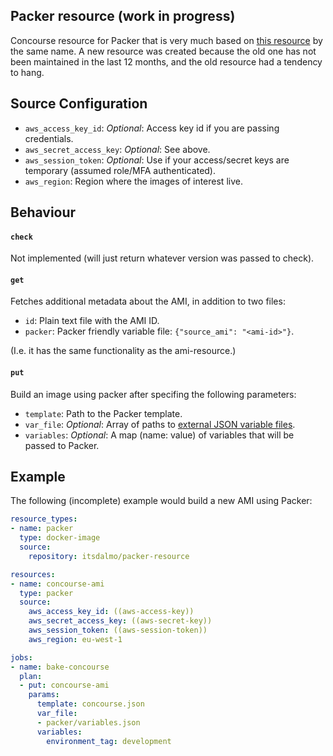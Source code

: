 ##  Packer resource (work in progress)

Concourse resource for Packer that is very much based on
[this resource](https://github.com/jdub/packer-resource) by the same name. A 
new resource was created because the old one has not been maintained in the
last 12 months, and the old resource had a tendency to hang.

## Source Configuration

- `aws_access_key_id`: *Optional*: Access key id if you are passing credentials.
- `aws_secret_access_key`: *Optional*: See above.
- `aws_session_token`: *Optional*: Use if your access/secret keys are temporary (assumed role/MFA authenticated).
- `aws_region`: Region where the images of interest live.

## Behaviour

#### `check`

Not implemented (will just return whatever version was passed to check).

#### `get`

Fetches additional metadata about the AMI, in addition to two files:

- `id`: Plain text file with the AMI ID.
- `packer`: Packer friendly variable file: `{"source_ami": "<ami-id>"}`.

(I.e. it has the same functionality as the ami-resource.)

#### `put`

Build an image using packer after specifing the following parameters:

- `template`: Path to the Packer template.
- `var_file`: *Optional*: Array of paths to [external JSON variable files](https://www.packer.io/docs/templates/user-variables.html).
- `variables`: *Optional*: A map (name: value) of variables that will be passed to Packer.

## Example

The following (incomplete) example would build a new AMI using Packer:

```yaml
resource_types:
- name: packer
  type: docker-image
  source:
    repository: itsdalmo/packer-resource

resources:
- name: concourse-ami
  type: packer
  source:
    aws_access_key_id: ((aws-access-key))
    aws_secret_access_key: ((aws-secret-key))
    aws_session_token: ((aws-session-token))
    aws_region: eu-west-1

jobs:
- name: bake-concourse
  plan:
  - put: concourse-ami
    params:
      template: concourse.json
      var_file:
      - packer/variables.json
      variables:
        environment_tag: development
```

